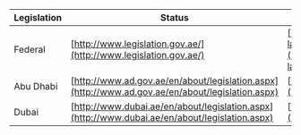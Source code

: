 | Legislation | Status | Case Law | Constitution |
|---|---|---|---|
| Federal | [http://www.legislation.gov.ae/](http://www.legislation.gov.ae/) | [http://www.legislation.gov.ae/en/laws/en-laws.aspx](http://www.legislation.gov.ae/en/laws/en-laws.aspx) | [http://www.legislation.gov.ae/en/caselaw/en-caselaw.aspx](http://www.legislation.gov.ae/en/caselaw/en-caselaw.aspx) | [http://www.legislation.gov.ae/en/constitution/en-constitution.aspx](http://www.legislation.gov.ae/en/constitution/en-constitution.aspx) |
| Abu Dhabi | [http://www.ad.gov.ae/en/about/legislation.aspx](http://www.ad.gov.ae/en/about/legislation.aspx) | [http://www.ad.gov.ae/en/about/legislation.aspx](http://www.ad.gov.ae/en/about/legislation.aspx) | [http://www.ad.gov.ae/en/about/legislation.aspx](http://www.ad.gov.ae/en/about/legislation.aspx) | [http://www.ad.gov.ae/en/about/legislation.aspx](http://www.ad.gov.ae/en/about/legislation.aspx) |
| Dubai | [http://www.dubai.ae/en/about/legislation.aspx](http://www.dubai.ae/en/about/legislation.aspx) | [http://www.dubai.ae/en/about/legislation.aspx](http://www.dubai.ae/en/about/legislation.aspx) | [http://www.dubai.ae/en/about/legislation.aspx](http://www.dubai.ae/en/about/legislation.aspx) | [http://www.dubai.ae/en/about/legislation.aspx](http://www.dubai.ae/en/about/legislation.aspx) |
